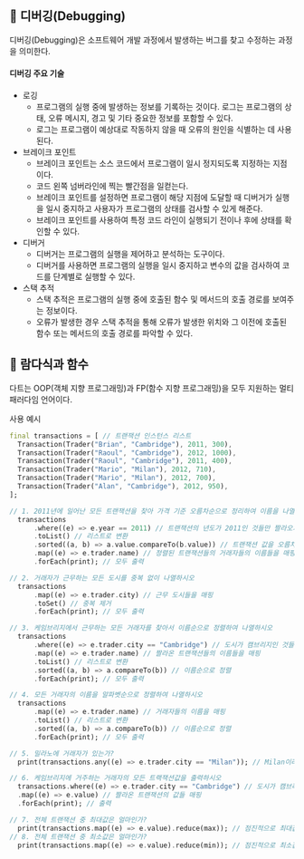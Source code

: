 ## 📌 디버깅(Debugging)

디버깅(Debugging)은 소프트웨어 개발 과정에서 발생하는 버그를 찾고 수정하는 과정을 의미한다. <br/>

#### 디버깅 주요 기술
+ 로깅
  + 프로그램의 실행 중에 발생하는 정보를 기록하는 것이다. 로그는 프로그램의 상태, 오류 메시지, 경고 및 기타 중요한 정보를 포함할 수 있다.
  + 로그는 프로그램이 예상대로 작동하지 않을 때 오류의 원인을 식별하는 데 사용된다.
+ 브레이크 포인트
  + 브레이크 포인트는 소스 코드에서 프로그램이 일시 정지되도록 지정하는 지점이다.
  + 코드 왼쪽 넘버라인에 찍는 빨간점을 일컫는다.
  + 브레이크 포인트를 설정하면 프로그램이 해당 지점에 도달할 때 디버거가 실행을 일시 중지하고 사용자가 프로그램의 상태를 검사할 수 있게 해준다.
  + 브레이크 포인트를 사용하여 특정 코드 라인이 실행되기 전이나 후에 상태를 확인할 수 있다.
+ 디버거
  + 디버거는 프로그램의 실행을 제어하고 분석하는 도구이다.
  + 디버거를 사용하면 프로그램의 실행을 일시 중지하고 변수의 값을 검사하여 코드를 단계별로 실행할 수 있다.
+ 스택 추적
  + 스택 추적은 프로그램의 실행 중에 호출된 함수 및 메서드의 호출 경로를 보여주는 정보이다.
  + 오류가 발생한 경우 스택 추적을 통해 오류가 발생한 위치와 그 이전에 호출된 함수 또는 메서드의 호출 경로를 파악할 수 있다.

## 📌 람다식과 함수

다트는 OOP(객체 지향 프로그래밍)과 FP(함수 지향 프로그래밍)을 모두 지원하는 멀티 패러다임 언어이다.

사용 예시
```dart
final transactions = [ // 트랜잭션 인스턴스 리스트
  Transaction(Trader("Brian", "Cambridge"), 2011, 300),
  Transaction(Trader("Raoul", "Cambridge"), 2012, 1000),
  Transaction(Trader("Raoul", "Cambridge"), 2011, 400),
  Transaction(Trader("Mario", "Milan"), 2012, 710),
  Transaction(Trader("Mario", "Milan"), 2012, 700),
  Transaction(Trader("Alan", "Cambridge"), 2012, 950),
];

// 1. 2011년에 일어난 모든 트랜잭션을 찾아 가격 기준 오름차순으로 정리하여 이름을 나열하시오
  transactions
      .where((e) => e.year == 2011) // 트랜잭션의 년도가 2011인 것들만 짤라오기
      .toList() // 리스트로 변환
      .sorted((a, b) => a.value.compareTo(b.value)) // 트랜잭션 값을 오름차순으로 정렬
      .map((e) => e.trader.name) // 정렬된 트랜잭션들의 거래자들의 이름들을 매핑
      .forEach(print); // 모두 출력

// 2. 거래자가 근무하는 모든 도시를 중복 없이 나열하시오
  transactions
      .map((e) => e.trader.city) // 근무 도시들을 매핑
      .toSet() // 중복 제거
      .forEach(print); // 모두 출력

// 3. 케임브리지에서 근무하는 모든 거래자를 찾아서 이름순으로 정렬하여 나열하시오
  transactions
      .where((e) => e.trader.city == "Cambridge") // 도시가 캠브리지인 것들만 짤라오기
      .map((e) => e.trader.name) // 짤라온 트랜잭션들의 이름들을 매핑
      .toList() // 리스트로 변환
      .sorted((a, b) => a.compareTo(b)) // 이름순으로 정렬
      .forEach(print); // 모두 출력

// 4. 모든 거래자의 이름을 알파벳순으로 정렬하여 나열하시오
  transactions
      .map((e) => e.trader.name) // 거래자들의 이름을 매핑
      .toList() // 리스트로 변환
      .sorted((a, b) => a.compareTo(b)) // 이름순으로 정렬
      .forEach(print); // 모두 출력

// 5. 밀라노에 거래자가 있는가?
  print(transactions.any((e) => e.trader.city == "Milan")); // Milan이라는 거래 도시가 트랜잭션에 존재하는지 bool형으로 리턴

// 6. 케임브리지에 거주하는 거래자의 모든 트랙잭션값을 출력하시오
  transactions.where((e) => e.trader.city == "Cambridge") // 도시가 캠브리지인 것들만 짤라오기
  .map((e) => e.value) // 짤라온 트랜잭션의 값들 매핑
  .forEach(print); // 출력

// 7. 전체 트랜잭션 중 최대값은 얼마인가?
  print(transactions.map((e) => e.value).reduce(max)); // 점진적으로 최대값을 비교하여 최종적으로 최대값 출력
// 8. 전체 트랜잭션 중 최소값은 얼마인가?
  print(transactions.map((e) => e.value).reduce(min)); // 점진적으로 최소값을 비교하여 최종적으로 최소값 출력
```
